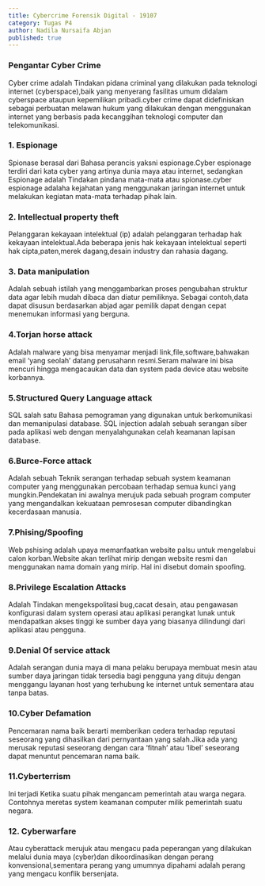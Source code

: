```yaml
---
title: Cybercrime Forensik Digital - 19107
category: Tugas P4
author: Nadila Nursaifa Abjan
published: true
---
```


### Pengantar Cyber Crime

Cyber crime adalah Tindakan pidana criminal yang dilakukan pada teknologi internet (cyberspace),baik yang menyerang fasilitas umum didalam cyberspace ataupun kepemilikan pribadi.cyber crime dapat didefiniskan sebagai perbuatan melawan hukum yang dilakukan dengan menggunakan internet yang berbasis pada kecanggihan teknologi computer dan telekomunikasi.

### 1. Espionage

Spionase berasal dari Bahasa perancis yaksni espionage.Cyber espionage terdiri dari kata cyber yang artinya dunia maya atau internet, sedangkan Espionage adalah Tindakan pindana mata-mata atau spionase.cyber espionage adalaha kejahatan yang menggunakan jaringan internet untuk melakukan kegiatan mata-mata terhadap pihak lain.

### 2. Intellectual property theft

Pelanggaran kekayaan intelektual (ip) adalah pelanggaran terhadap hak kekayaan intelektual.Ada beberapa jenis hak kekayaan intelektual seperti hak cipta,paten,merek dagang,desain industry dan rahasia dagang.

### 3. Data manipulation

Adalah sebuah istilah yang menggambarkan proses pengubahan struktur data agar lebih mudah dibaca dan diatur pemiliknya. Sebagai contoh,data dapat disusun berdasarkan abjad agar pemilik dapat dengan cepat menemukan informasi yang berguna.

### 4.Torjan horse attack

Adalah malware yang bisa menyamar menjadi link,file,software,bahwakan email ‘yang seolah’ datang perusahann resmi.Seram malware ini bisa mencuri hingga mengacaukan data dan system pada device atau website korbannya.


### 5.Structured Query Language attack

SQL salah satu Bahasa pemograman yang digunakan untuk berkomunikasi dan memanipulasi database. SQL injection adalah sebuah serangan siber pada aplikasi web dengan menyalahgunakan celah keamanan lapisan database.

### 6.Burce-Force attack

Adalah sebuah Teknik serangan terhadap sebuah system keamanan computer yang menggunakan percobaan terhadap semua kunci yang mungkin.Pendekatan ini awalnya merujuk pada sebuah program computer yang mengandalkan kekuataan pemrosesan computer dibandingkan kecerdasaan manusia.

### 7.Phising/Spoofing

Web pshising adalah upaya memanfaatkan website palsu untuk mengelabui calon korban.Website akan terlihat mirip dengan website resmi dan menggunakan nama domain yang mirip. Hal ini disebut domain spoofing.

### 8.Privilege Escalation Attacks

Adalah Tindakan mengekspolitasi bug,cacat desain, atau pengawasan konfigurasi dalam system operasi atau aplikasi perangkat lunak untuk mendapatkan akses tinggi ke sumber daya yang biasanya dilindungi dari aplikasi atau pengguna.


### 9.Denial Of service attack

Adalah serangan dunia maya di mana pelaku berupaya membuat mesin atau sumber daya jaringan tidak tersedia bagi pengguna yang dituju dengan menggangu layanan host yang terhubung ke internet untuk sementara atau tanpa batas.

### 10.Cyber Defamation

Pencemaran nama baik berarti memberikan cedera terhadap reputasi seseorang yang dihasilkan dari pernyantaan yang salah.Jika ada yang merusak reputasi seseorang dengan cara ‘fitnah’ atau ‘libel’ seseorang dapat menuntut pencemaran nama baik.

### 11.Cyberterrism

Ini terjadi Ketika suatu pihak mengancam pemerintah atau warga negara. Contohnya meretas system keamanan computer milik pemerintah suatu negara.


### 12. Cyberwarfare

Atau cyberattack merujuk atau mengacu pada peperangan yang dilakukan melalui dunia maya (cyber)dan dikoordinasikan dengan perang konvensional,sementara perang yang umumnya dipahami adalah perang yang mengacu konflik bersenjata.